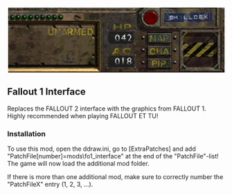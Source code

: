<p align="center"><img src="fo1_interface.png" alt="Fallout 1 Interface"/></p>

Fallout 1 Interface
------------------

Replaces the FALLOUT 2 interface with the graphics from FALLOUT 1.
Highly recommended when playing FALLOUT ET TU!

### Installation
To use this mod, open the ddraw.ini, go to [ExtraPatches] and add "PatchFile[number]=mods\fo1_interface" at the end of the "PatchFile"-list!
The game will now load the additional mod folder.

If there is more than one additional mod, make sure to correctly number the "PatchFileX" entry (1, 2, 3, ...).